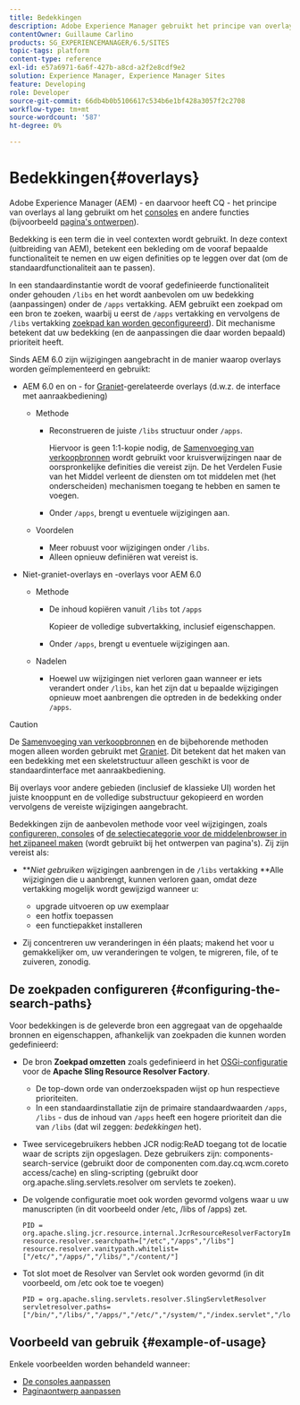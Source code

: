 ```yaml
---
title: Bedekkingen
description: Adobe Experience Manager gebruikt het principe van overlays om consoles en andere functies uit te breiden en aan te passen.
contentOwner: Guillaume Carlino
products: SG_EXPERIENCEMANAGER/6.5/SITES
topic-tags: platform
content-type: reference
exl-id: e57a6971-6a6f-427b-a8cd-a2f2e8cdf9e2
solution: Experience Manager, Experience Manager Sites
feature: Developing
role: Developer
source-git-commit: 66db4b0b5106617c534b6e1bf428a3057f2c2708
workflow-type: tm+mt
source-wordcount: '587'
ht-degree: 0%

---
```


# Bedekkingen{#overlays}

Adobe Experience Manager (AEM) - en daarvoor heeft CQ - het principe van overlays al lang gebruikt om het [consoles](/help/sites-developing/customizing-consoles-touch.md) en andere functies (bijvoorbeeld [pagina&#39;s ontwerpen](/help/sites-developing/customizing-page-authoring-touch.md)).

Bedekking is een term die in veel contexten wordt gebruikt. In deze context (uitbreiding van AEM), betekent een bekleding om de vooraf bepaalde functionaliteit te nemen en uw eigen definities op te leggen over dat (om de standaardfunctionaliteit aan te passen).

In een standaardinstantie wordt de vooraf gedefinieerde functionaliteit onder gehouden `/libs` en het wordt aanbevolen om uw bedekking (aanpassingen) onder de `/apps` vertakking. AEM gebruikt een zoekpad om een bron te zoeken, waarbij u eerst de `/apps` vertakking en vervolgens de `/libs` vertakking [zoekpad kan worden geconfigureerd](#configuring-the-search-paths)). Dit mechanisme betekent dat uw bedekking (en de aanpassingen die daar worden bepaald) prioriteit heeft.

Sinds AEM 6.0 zijn wijzigingen aangebracht in de manier waarop overlays worden geïmplementeerd en gebruikt:

* AEM 6.0 en on - for [Graniet](https://developer.adobe.com/experience-manager/reference-materials/6-5/granite-ui/api/jcr_root/libs/granite/ui/index.html)-gerelateerde overlays (d.w.z. de interface met aanraakbediening)

   * Methode

      * Reconstrueren de juiste `/libs` structuur onder `/apps`.

        Hiervoor is geen 1:1-kopie nodig, de [Samenvoeging van verkoopbronnen](/help/sites-developing/sling-resource-merger.md) wordt gebruikt voor kruisverwijzingen naar de oorspronkelijke definities die vereist zijn. De het Verdelen Fusie van het Middel verleent de diensten om tot middelen met (het onderscheiden) mechanismen toegang te hebben en samen te voegen.

      * Onder `/apps`, brengt u eventuele wijzigingen aan.

   * Voordelen

      * Meer robuust voor wijzigingen onder `/libs`.
      * Alleen opnieuw definiëren wat vereist is.

* Niet-graniet-overlays en -overlays voor AEM 6.0

   * Methode

      * De inhoud kopiëren vanuit `/libs` tot `/apps`

        Kopieer de volledige subvertakking, inclusief eigenschappen.

      * Onder `/apps`, brengt u eventuele wijzigingen aan.

   * Nadelen

      * Hoewel uw wijzigingen niet verloren gaan wanneer er iets verandert onder `/libs`, kan het zijn dat u bepaalde wijzigingen opnieuw moet aanbrengen die optreden in de bedekking onder `/apps`.

>[!CAUTION]
>
>De [Samenvoeging van verkoopbronnen](/help/sites-developing/sling-resource-merger.md) en de bijbehorende methoden mogen alleen worden gebruikt met [Graniet](https://developer.adobe.com/experience-manager/reference-materials/6-5/granite-ui/api/jcr_root/libs/granite/ui/index.html). Dit betekent dat het maken van een bedekking met een skeletstructuur alleen geschikt is voor de standaardinterface met aanraakbediening.
>
>Bij overlays voor andere gebieden (inclusief de klassieke UI) worden het juiste knooppunt en de volledige substructuur gekopieerd en worden vervolgens de vereiste wijzigingen aangebracht.

Bedekkingen zijn de aanbevolen methode voor veel wijzigingen, zoals [configureren, consoles](/help/sites-developing/customizing-consoles-touch.md#create-a-custom-console) of [de selectiecategorie voor de middelenbrowser in het zijpaneel maken](/help/sites-developing/customizing-page-authoring-touch.md#add-new-selection-category-to-asset-browser) (wordt gebruikt bij het ontwerpen van pagina&#39;s). Zij zijn vereist als:

* ***Niet gebruiken* wijzigingen aanbrengen in de `/libs` vertakking **Alle wijzigingen die u aanbrengt, kunnen verloren gaan, omdat deze vertakking mogelijk wordt gewijzigd wanneer u:

   * upgrade uitvoeren op uw exemplaar
   * een hotfix toepassen
   * een functiepakket installeren

* Zij concentreren uw veranderingen in één plaats; makend het voor u gemakkelijker om, uw veranderingen te volgen, te migreren, file, of te zuiveren, zonodig.

## De zoekpaden configureren {#configuring-the-search-paths}

Voor bedekkingen is de geleverde bron een aggregaat van de opgehaalde bronnen en eigenschappen, afhankelijk van zoekpaden die kunnen worden gedefinieerd:

* De bron **Zoekpad omzetten** zoals gedefinieerd in het [OSGi-configuratie](/help/sites-deploying/configuring-osgi.md) voor de **Apache Sling Resource Resolver Factory**.

   * De top-down orde van onderzoekspaden wijst op hun respectieve prioriteiten.
   * In een standaardinstallatie zijn de primaire standaardwaarden `/apps`, `/libs` - dus de inhoud van `/apps` heeft een hogere prioriteit dan die van `/libs` (dat wil zeggen: *bedekkingen* het).

* Twee servicegebruikers hebben JCR nodig:ReAD toegang tot de locatie waar de scripts zijn opgeslagen. Deze gebruikers zijn: components-search-service (gebruikt door de componenten com.day.cq.wcm.coreto access/cache) en sling-scripting (gebruikt door org.apache.sling.servlets.resolver om servlets te zoeken).
* De volgende configuratie moet ook worden gevormd volgens waar u uw manuscripten (in dit voorbeeld onder /etc, /libs of /apps) zet.

  ```
  PID = org.apache.sling.jcr.resource.internal.JcrResourceResolverFactoryImpl
  resource.resolver.searchpath=["/etc","/apps","/libs"]
  resource.resolver.vanitypath.whitelist=["/etc/","/apps/","/libs/","/content/"]
  ```

* Tot slot moet de Resolver van Servlet ook worden gevormd (in dit voorbeeld, om /etc ook toe te voegen)

  ```
  PID = org.apache.sling.servlets.resolver.SlingServletResolver
  servletresolver.paths=["/bin/","/libs/","/apps/","/etc/","/system/","/index.servlet","/login.servlet","/services/"]
  ```

## Voorbeeld van gebruik {#example-of-usage}

Enkele voorbeelden worden behandeld wanneer:

* [De consoles aanpassen](/help/sites-developing/customizing-consoles-touch.md)
* [Paginaontwerp aanpassen](/help/sites-developing/customizing-page-authoring-touch.md)
